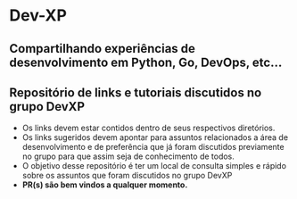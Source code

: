 # Dev-XP

## Compartilhando experiências de desenvolvimento em Python, Go, DevOps, etc...
## Repositório de links e tutoriais discutidos no grupo DevXP

* Os links devem estar contidos dentro de seus respectivos diretórios.
* Os links sugeridos devem apontar para assuntos relacionados a área de desenvolvimento e de preferência que já foram discutidos previamente no grupo para que assim seja de conhecimento de todos.
* O objetivo desse repositório é ter um local de consulta simples e rápido sobre os assuntos que foram discutidos no grupo DevXP
* **PR(s) são bem vindos a qualquer momento.**
